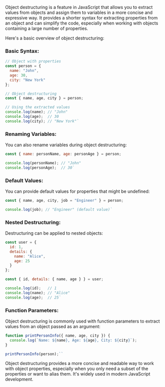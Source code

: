 Object destructuring is a feature in JavaScript that allows you to extract values from objects and assign them to variables in a more concise and expressive way. It provides a shorter syntax for extracting properties from an object and can simplify the code, especially when working with objects containing a large number of properties.

Here's a basic overview of object destructuring:

### Basic Syntax:
```javascript
// Object with properties
const person = {
  name: "John",
  age: 30,
  city: "New York"
};

// Object destructuring
const { name, age, city } = person;

// Using the extracted values
console.log(name); // "John"
console.log(age);  // 30
console.log(city); // "New York"` 
```

### Renaming Variables:

You can also rename variables during object destructuring:

```javascript
const { name: personName, age: personAge } = person;

console.log(personName); // "John"
console.log(personAge);  // 30` 
```
### Default Values:

You can provide default values for properties that might be undefined:

```javascript
const { name, age, city, job = "Engineer" } = person;

console.log(job); // "Engineer" (default value)` 
```
### Nested Destructuring:

Destructuring can be applied to nested objects:

```javascript
const user = {
  id: 1,
  details: {
    name: "Alice",
    age: 25
  }
};

const { id, details: { name, age } } = user;

console.log(id);   // 1
console.log(name); // "Alice"
console.log(age);  // 25` 
```
### Function Parameters:

Object destructuring is commonly used with function parameters to extract values from an object passed as an argument:

```javascript
function printPersonInfo({ name, age, city }) {
  console.log(`Name: ${name}, Age: ${age}, City: ${city}`);
}

printPersonInfo(person);`` 
```
Object destructuring provides a more concise and readable way to work with object properties, especially when you only need a subset of the properties or want to alias them. It's widely used in modern JavaScript development.